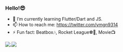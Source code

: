 ### Hello!😎


+ 🌱 I’m currently learning Flutter/Dart and JS.
+ 📫 How to reach me: https://twitter.com/ymgn9314
+ ⚡ Fun fact: Beatbox🎶, Rocket League⚽️🚗, Movie📺

<a href="https://github.com/anuraghazra/github-readme-stats">
  <img align="center" src="https://github-readme-stats.vercel.app/api?username=ymgn9314&count_private=true&show_icons=true&theme=gruvbox" />
</a>
<a href="https://github.com/anuraghazra/github-readme-stats">
  <img align="center" src="https://github-readme-stats.vercel.app/api/top-langs/?username=ymgn9314&layout=compact&theme=gruvbox" />
</a>

<!--
**ymgn9314/ymgn9314** is a ✨ _special_ ✨ repository because its `README.md` (this file) appears on your GitHub profile.

Here are some ideas to get you started:

- 🔭 I’m currently working on ...
- 🌱 I’m currently learning ...
- 👯 I’m looking to collaborate on ...
- 🤔 I’m looking for help with ...
- 💬 Ask me about ...
- 📫 How to reach me: ...
- 😄 Pronouns: ...
- ⚡ Fun fact: ...
-->
